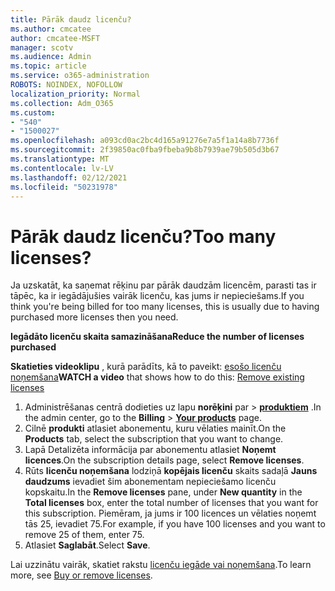 ```yaml
---
title: Pārāk daudz licenču?
ms.author: cmcatee
author: cmcatee-MSFT
manager: scotv
ms.audience: Admin
ms.topic: article
ms.service: o365-administration
ROBOTS: NOINDEX, NOFOLLOW
localization_priority: Normal
ms.collection: Adm_O365
ms.custom:
- "540"
- "1500027"
ms.openlocfilehash: a093cd0ac2bc4d165a91276e7a5f1a14a8b7736f
ms.sourcegitcommit: 2f39850ac0fba9fbeba9b8b7939ae79b505d3b67
ms.translationtype: MT
ms.contentlocale: lv-LV
ms.lasthandoff: 02/12/2021
ms.locfileid: "50231978"
---
```

# <a name="too-many-licenses"></a><span data-ttu-id="13dee-102">Pārāk daudz licenču?</span><span class="sxs-lookup"><span data-stu-id="13dee-102">Too many licenses?</span></span>

<span data-ttu-id="13dee-103">Ja uzskatāt, ka saņemat rēķinu par pārāk daudzām licencēm, parasti tas ir tāpēc, ka ir iegādājušies vairāk licenču, kas jums ir nepieciešams.</span><span class="sxs-lookup"><span data-stu-id="13dee-103">If you think you're being billed for too many licenses, this is usually due to having purchased more licenses then you need.</span></span>
  
<span data-ttu-id="13dee-104">**Iegādāto licenču skaita samazināšana**</span><span class="sxs-lookup"><span data-stu-id="13dee-104">**Reduce the number of licenses purchased**</span></span>

<span data-ttu-id="13dee-105">**Skatieties videoklipu** , kurā parādīts, kā to paveikt: [esošo licenču noņemšana](https://go.microsoft.com/fwlink/p/?linkid=2154938)</span><span class="sxs-lookup"><span data-stu-id="13dee-105">**WATCH a video** that shows how to do this: [Remove existing licenses](https://go.microsoft.com/fwlink/p/?linkid=2154938)</span></span>
  
1. <span data-ttu-id="13dee-106">Administrēšanas centrā dodieties uz lapu **norēķini** par \> **[produktiem](https://go.microsoft.com/fwlink/p/?linkid=842054)** .</span><span class="sxs-lookup"><span data-stu-id="13dee-106">In the admin center, go to the **Billing** \> **[Your products](https://go.microsoft.com/fwlink/p/?linkid=842054)** page.</span></span>
2. <span data-ttu-id="13dee-107">Cilnē **produkti** atlasiet abonementu, kuru vēlaties mainīt.</span><span class="sxs-lookup"><span data-stu-id="13dee-107">On the **Products** tab, select the subscription that you want to change.</span></span>
3. <span data-ttu-id="13dee-108">Lapā Detalizēta informācija par abonementu atlasiet **Noņemt licences**.</span><span class="sxs-lookup"><span data-stu-id="13dee-108">On the subscription details page, select **Remove licenses**.</span></span>
4. <span data-ttu-id="13dee-109">Rūts **licenču noņemšana** lodziņā **kopējais licenču** skaits sadaļā **Jauns daudzums** ievadiet šim abonementam nepieciešamo licenču kopskaitu.</span><span class="sxs-lookup"><span data-stu-id="13dee-109">In the **Remove licenses** pane, under **New quantity** in the **Total licenses** box, enter the total number of licenses that you want for this subscription.</span></span> <span data-ttu-id="13dee-110">Piemēram, ja jums ir 100 licences un vēlaties noņemt tās 25, ievadiet 75.</span><span class="sxs-lookup"><span data-stu-id="13dee-110">For example, if you have 100 licenses and you want to remove 25 of them, enter 75.</span></span>
5. <span data-ttu-id="13dee-111">Atlasiet **Saglabāt**.</span><span class="sxs-lookup"><span data-stu-id="13dee-111">Select **Save**.</span></span>

<span data-ttu-id="13dee-112">Lai uzzinātu vairāk, skatiet rakstu [licenču iegāde vai noņemšana](https://docs.microsoft.com/microsoft-365/commerce/licenses/buy-licenses).</span><span class="sxs-lookup"><span data-stu-id="13dee-112">To learn more, see [Buy or remove licenses](https://docs.microsoft.com/microsoft-365/commerce/licenses/buy-licenses).</span></span>